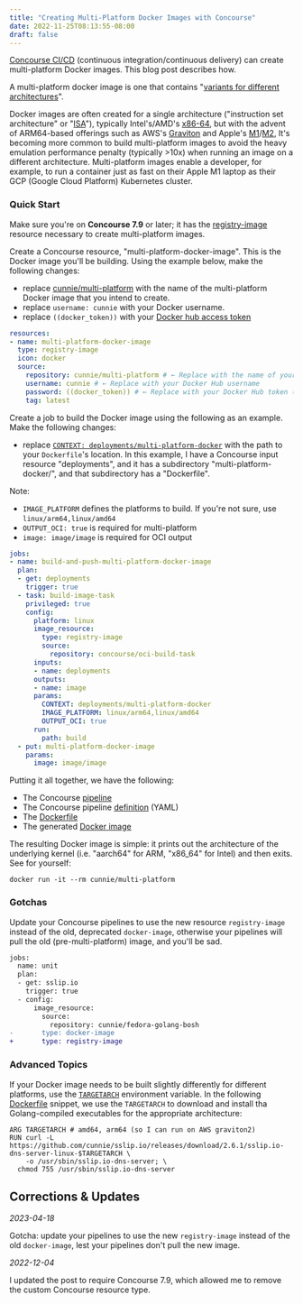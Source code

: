 ```yaml
---
title: "Creating Multi-Platform Docker Images with Concourse"
date: 2022-11-25T08:13:55-08:00
draft: false
---
```


[Concourse CI/CD](https://concourse-ci.org/) (continuous integration/continuous
delivery) can create multi-platform Docker images. This blog post describes how.

A multi-platform docker image is one that contains "[variants for
different architectures](https://docs.docker.com/build/building/multi-platform/)".

Docker images are often created for a single architecture ("instruction set
architecture" or
"[ISA](https://en.wikipedia.org/wiki/Instruction_set_architecture)"), typically
Intel's/AMD's [x86-64](https://en.wikipedia.org/wiki/X86-64), but with the
advent of ARM64-based offerings such as AWS's
[Graviton](https://aws.amazon.com/ec2/graviton/) and Apple's
[M1](https://en.wikipedia.org/wiki/Apple_M1)/[M2](https://en.wikipedia.org/wiki/Apple_M2),
It's becoming more common to build multi-platform images to avoid the heavy
emulation performance penalty (typically >10x) when running an image on a
different architecture. Multi-platform images enable a developer, for example,
to run a container just as fast on their Apple M1 laptop as their GCP (Google
Cloud Platform) Kubernetes cluster.

### Quick Start

Make sure you're on **Concourse 7.9** or later; it has the
[registry-image](https://github.com/concourse/registry-image-resource) resource
necessary to create multi-platform images.

Create a Concourse resource, "multi-platform-docker-image". This is the Docker
image you'll be building. Using the example below, make the following changes:

- replace
  [cunnie/multi-platform](https://hub.docker.com/repository/docker/cunnie/multi-platform)
  with the name of the multi-platform Docker image that you intend to create.
- replace `username: cunnie` with your Docker username.
- replace `((docker_token))` with your [Docker hub access
  token](https://docs.docker.com/docker-hub/access-tokens/)

```yaml
resources:
- name: multi-platform-docker-image
  type: registry-image
  icon: docker
  source:
    repository: cunnie/multi-platform # ← Replace with the name of your Docker image
    username: cunnie # ← Replace with your Docker Hub username
    password: ((docker_token)) # ← Replace with your Docker Hub token (or password)
    tag: latest
```

Create a job to build the Docker image using the following as an example. Make
the following changes:

- replace [`CONTEXT:
  deployments/multi-platform-docker`](https://github.com/cunnie/deployments/tree/c8207ebc06bf2adb4fabe9632d81416f69ce00ae/multi-platform-docker)
  with the path to your `Dockerfile`'s location. In this example, I have a
  Concourse input resource "deployments", and it has a subdirectory
  "multi-platform-docker/", and that subdirectory has a "Dockerfile".

Note:
- `IMAGE_PLATFORM` defines the platforms to build. If you're not sure, use
  `linux/arm64,linux/amd64`
- `OUTPUT_OCI: true` is required for multi-platform
- `image: image/image` is required for OCI output

```yaml
jobs:
- name: build-and-push-multi-platform-docker-image
  plan:
  - get: deployments
    trigger: true
  - task: build-image-task
    privileged: true
    config:
      platform: linux
      image_resource:
        type: registry-image
        source:
          repository: concourse/oci-build-task
      inputs:
      - name: deployments
      outputs:
      - name: image
      params:
        CONTEXT: deployments/multi-platform-docker
        IMAGE_PLATFORM: linux/arm64,linux/amd64
        OUTPUT_OCI: true
      run:
        path: build
  - put: multi-platform-docker-image
    params:
      image: image/image
```

Putting it all together, we have the following:

- The Concourse
  [pipeline](https://ci.nono.io/teams/main/pipelines/multi-platform-docker)
- The Concourse pipeline
  [definition](https://github.com/cunnie/deployments/blob/22b50f6c60e8486e2e73fce996ab6ce6fa836ed1/ci/pipeline-multi-platform-docker.yml)
  (YAML)
- The
  [Dockerfile](https://github.com/cunnie/deployments/blob/c8207ebc06bf2adb4fabe9632d81416f69ce00ae/multi-platform-docker/Dockerfile)
- The generated [Docker
  image](https://hub.docker.com/repository/docker/cunnie/multi-platform)

The resulting Docker image is simple: it prints out the architecture of the
underlying kernel (i.e. "aarch64" for ARM, "x86_64" for Intel) and then exits.
See for yourself:

```shell
docker run -it --rm cunnie/multi-platform
```

### Gotchas

Update your Concourse pipelines to use the new resource `registry-image`
instead of the old, deprecated `docker-image`, otherwise your pipelines will
pull the old (pre-multi-platform) image, and you'll be sad.

```diff
jobs:
  name: unit
  plan:
  - get: sslip.io
    trigger: true
  - config:
      image_resource:
        source:
          repository: cunnie/fedora-golang-bosh
-       type: docker-image
+       type: registry-image
```

### Advanced Topics

If your Docker image needs to be built slightly differently for different
platforms, use the
[`TARGETARCH`](https://docs.docker.com/engine/reference/builder/#automatic-platform-args-in-the-global-scope)
environment variable. In the following
[Dockerfile](https://github.com/cunnie/sslip.io/blob/d900b738c7dd6da3b20e806d3e0e87c783e45d26/k8s/Dockerfile-sslip.io-dns-server#L28-L31)
snippet, we use the `TARGETARCH` to download and install tha Golang-compiled
executables for the appropriate architecture:

```docker
ARG TARGETARCH # amd64, arm64 (so I can run on AWS graviton2)
RUN curl -L https://github.com/cunnie/sslip.io/releases/download/2.6.1/sslip.io-dns-server-linux-$TARGETARCH \
    -o /usr/sbin/sslip.io-dns-server; \
  chmod 755 /usr/sbin/sslip.io-dns-server
```

## Corrections & Updates

*2023-04-18*

Gotcha: update your pipelines to use the new `registry-image` instead of the
old `docker-image`, lest your pipelines don't pull the new image.

*2022-12-04*

I updated the post to require Concourse 7.9, which allowed me to remove the
custom Concourse resource type.
